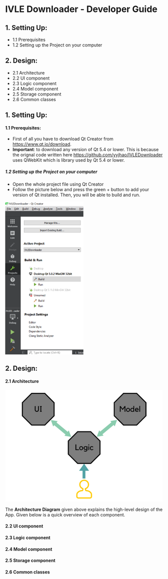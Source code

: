 # IVLE Downloader - Developer Guide
## 1. Setting Up:
* 1.1 Prerequisites
* 1.2 Setting up the Project on your computer
## 2. Design:
 * 2.1 Architecture
 * 2.2 UI component
 * 2.3 Logic component
 * 2.4 Model component
 * 2.5 Storage component
 * 2.6 Common classes
 

## 1. Setting Up:
#### 1.1 Prerequisites:
  * First of all you have to download Qt Creator from https://www.qt.io/download. 
  * **Important**: to download any version of Qt 5.4 or lower. This is because the orignal code written here https://github.com/yyjhao/IVLEDownloader uses QWebKit which is library used by Qt 5.4 or lower.
##### 1.2 Setting up the Project on your computer
 * Open the whole project file using Qt Creator
 * Follow the picture below and press the green + button to add your version of Qt installed. Then, you will be able to build and run.
<img src="https://github.com/Geraldcdx/IVLEDownloader/blob/master/docs/pics/projectc.png" width="250">

## 2. Design:
 #### 2.1 Architecture
 ![Alt-Text](https://github.com/Geraldcdx/IVLEDownloader/blob/master/docs/pics/Archi.png)
 
 The **Architecture Diagram** given above explains the high-level design of the App. Given below is a quick overview of each component.
 #### 2.2 UI component
 #### 2.3 Logic component
 #### 2.4 Model component
 #### 2.5 Storage component
 #### 2.6 Common classes

